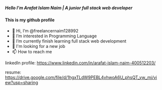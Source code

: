 #####   Hello I'm Arafat Islam Naim | A junior full stack web developer  ##########

####  This is my github profile  ####

- 👋 Hi, I’m @freelancernaim128992
- 👀 I’m interested in Programming Language
- 🌱 I’m currently finish learning full stack web development
- 💞️ I'm looking for a new job
- 📫 How to reach me 

linkedIn profile: https://www.linkedin.com/in/arafat-islam-naim-400512203/


resume: https://drive.google.com/file/d/1hgxTLdW9PEBL4vhwoA6U_phsQT_vw_mj/view?usp=sharing

<!---
freelancernaim128992/freelancernaim128992 is a ✨ special ✨ repository because its `README.md` (this file) appears on your GitHub profile.
You can click the Preview link to take a look at your changes.
--->
